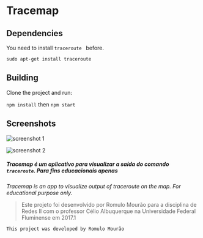 # Tracemap

## Dependencies

You need to install `traceroute ` before.

`sudo apt-get install traceroute`

## Building

Clone the project and run:

`npm install` then `npm start`

## Screenshots

![screenshot 1](2017-07-12-07-52-36.png)

![screenshot 2](2017-07-12-07-53-29.png)

##### Tracemap é um aplicativo para visualizar a saída do comando `traceroute`. Para fins educacionais apenas
*Tracemap is an app to visualize output of traceroute on the map. For educational purpose only.*

>Este projeto foi desenvolvido por Romulo Mourão
>para a disciplina de Redes II com o professor Célio Albuquerque
> na Universidade Federal Fluminense em 2017.1


`This project was developed by Romulo Mourão`

